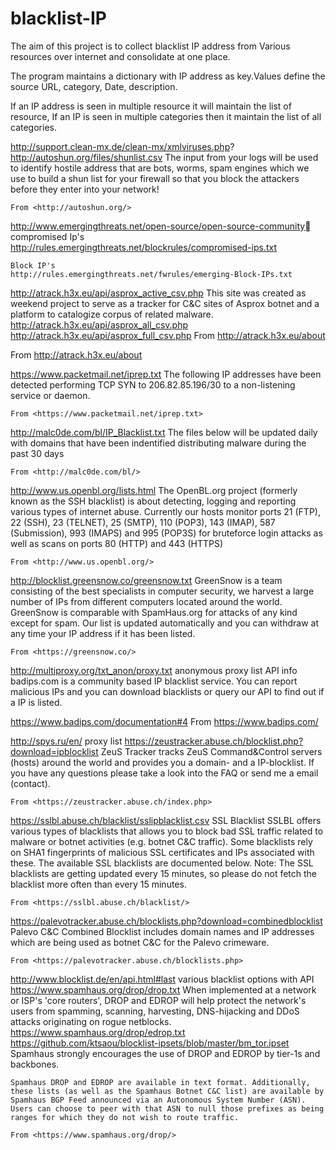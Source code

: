 # blacklist-IP

The aim of this project is to collect blacklist IP address from Various resources over internet and consolidate at one place.

The program maintains a dictionary with IP address as key.Values define the source URL, category, Date, description.

If an IP address is seen in multiple resource it will maintain the list of resource, If an IP is seen in multiple categories 
then it maintain the list of all categories.




	
http://support.clean-mx.de/clean-mx/xmlviruses.php?	
http://autoshun.org/files/shunlist.csv	The input from your logs will be used to identify hostile address that are bots, worms, spam engines which we use to build a shun list for your firewall so that you block the attackers before they enter into your network!
	
	From <http://autoshun.org/> 
	
http://www.emergingthreats.net/open-source/open-source-community	compromised Ip's  
	http://rules.emergingthreats.net/blockrules/compromised-ips.txt
	
	Block IP's
	http://rules.emergingthreats.net/fwrules/emerging-Block-IPs.txt
http://atrack.h3x.eu/api/asprox_active_csv.php	This site was created as weekend project to serve as a tracker for C&C sites of Asprox botnet and a platform to catalogize corpus of related malware.
http://atrack.h3x.eu/api/asprox_all_csv.php	
http://atrack.h3x.eu/api/asprox_full_csv.php	From <http://atrack.h3x.eu/about> 
	
From <http://atrack.h3x.eu/about> 

https://www.packetmail.net/iprep.txt	The following IP addresses have been detected performing TCP SYN to 206.82.85.196/30 to a non-listening service or daemon.
	
	From <https://www.packetmail.net/iprep.txt> 
http://malc0de.com/bl/IP_Blacklist.txt	The files below will be updated daily with domains that have been indentified distributing malware during the past 30 days 
	
	From <http://malc0de.com/bl/> 
	
http://www.us.openbl.org/lists.html	The OpenBL.org project (formerly known as the SSH blacklist) is about detecting, logging and reporting various types of internet abuse. Currently our hosts monitor ports 21 (FTP), 22 (SSH), 23 (TELNET), 25 (SMTP), 110 (POP3), 143 (IMAP), 587 (Submission), 993 (IMAPS) and 995 (POP3S) for bruteforce login attacks as well as scans on ports 80 (HTTP) and 443 (HTTPS)
	
	From <http://www.us.openbl.org/> 



http://blocklist.greensnow.co/greensnow.txt	GreenSnow is a team consisting of the best specialists in computer security, we harvest a large number of IPs from different computers located around the world. GreenSnow is comparable with SpamHaus.org for attacks of any kind except for spam. Our list is updated automatically and you can withdraw at any time your IP address if it has been listed.
	
	From <https://greensnow.co/> 
	
http://multiproxy.org/txt_anon/proxy.txt	anonymous proxy list
API info	badips.com is a community based IP blacklist service. You can report malicious IPs and you can download blacklists or query our API to find out if a IP is listed.
	
https://www.badips.com/documentation#4	From <https://www.badips.com/> 
	
http://spys.ru/en/	proxy list
https://zeustracker.abuse.ch/blocklist.php?download=ipblocklist	ZeuS Tracker tracks ZeuS Command&Control servers (hosts) around the world and provides you a domain- and a IP-blocklist. If you have any questions please take a look into the FAQ or send me a email (contact).
	
	From <https://zeustracker.abuse.ch/index.php> 
	
https://sslbl.abuse.ch/blacklist/sslipblacklist.csv	SSL Blacklist
	SSLBL offers various types of blacklists that allows you to block bad SSL traffic related to malware or botnet activities (e.g. botnet C&C traffic). Some blacklists rely on SHA1 fingerprints of malicious SSL certificates and IPs associated with these. The available SSL blacklists are documented below. Note: The SSL blacklists are getting updated every 15 minutes, so please do not fetch the blacklist more often than every 15 minutes.
	
	From <https://sslbl.abuse.ch/blacklist/> 
	
https://palevotracker.abuse.ch/blocklists.php?download=combinedblocklist	Palevo C&C Combined Blocklist includes domain names and IP addresses which are being used as botnet C&C for the Palevo crimeware.
	
	From <https://palevotracker.abuse.ch/blocklists.php> 
	
http://www.blocklist.de/en/api.html#last	various blacklist options with API
https://www.spamhaus.org/drop/drop.txt	When implemented at a network or ISP's 'core routers', DROP and EDROP will help protect the network's users from spamming, scanning, harvesting, DNS-hijacking and DDoS attacks originating on rogue netblocks.
https://www.spamhaus.org/drop/edrop.txt	
https://github.com/ktsaou/blocklist-ipsets/blob/master/bm_tor.ipset	Spamhaus strongly encourages the use of DROP and EDROP by tier-1s and backbones.
	
	Spamhaus DROP and EDROP are available in text format. Additionally, these lists (as well as the Spamhaus Botnet C&C list) are available by Spamhaus BGP Feed announced via an Autonomous System Number (ASN). Users can choose to peer with that ASN to null those prefixes as being ranges for which they do not wish to route traffic.
	
	From <https://www.spamhaus.org/drop/> 
	



